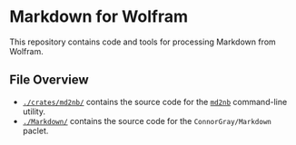 # Markdown for Wolfram

This repository contains code and tools for processing Markdown from Wolfram.

## File Overview

* [`./crates/md2nb/`](./crates/md2nb) contains the source code for the
  [`md2nb`](https://crates.io/crates/md2nb) command-line utility.
* [`./Markdown/`](./Markdown/) contains the source code for the
  `ConnorGray/Markdown` paclet.